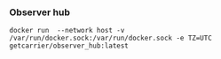 ### Observer hub

```
docker run  --network host -v /var/run/docker.sock:/var/run/docker.sock -e TZ=UTC getcarrier/observer_hub:latest
```